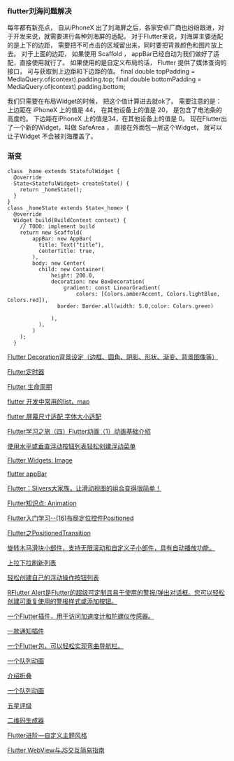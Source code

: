 ### flutter刘海问题解决
每年都有新亮点， 自从iPhoneX 出了刘海屏之后，各家安卓厂商也纷纷跟进，对于开发来说，就需要进行各种刘海屏的适配。
对于Flutter来说，刘海屏主要适配的是上下的边距， 需要把不可点击的区域留出来，同时要把背景颜色和图片放上去。
对于上面的边距， 如果使用 Scaffold ， appBar已经自动为我们做好了适配，直接使用就行了。
如果使用的是自定义布局的话， Flutter 提供了媒体查询的接口， 可与获取到上边距和下边距的值。
    final double topPadding = MediaQuery.of(context).padding.top;
    final double bottomPadding = MediaQuery.of(context).padding.bottom;

我们只需要在布局Widget的时候， 把这个值计算进去就ok了。
需要注意的是：
上边距在 iPhoneX 上的值是 44， 在其他设备上的值是 20， 是包含了电池条的高度的。
下边距在iPhoneX 上的值是34，在其他设备上的值是 0。
现在Flutter出了一个新的Widget，叫做 SafeArea ， 直接在外面包一层这个Widget， 就可以让子Widget 不会被刘海覆盖了。

### 渐变
```
class _home extends StatefulWidget {
  @override
  State<StatefulWidget> createState() {
    return _homeState();
  }
}
class _homeState extends State<_home> {
  @override
  Widget build(BuildContext context) {
    // TODO: implement build
    return new Scaffold(
        appBar: new AppBar(
          title: Text("title"),
          centerTitle: true,
        ),
        body: new Center(
          child: new Container(
              height: 200.0,
              decoration: new BoxDecoration(
                  gradient: const LinearGradient(
                      colors: [Colors.amberAccent, Colors.lightBlue, Colors.red]),
                border: Border.all(width: 5.0,color: Colors.green)

              ),
          ),
        )
    );
  }
  ```
  [Flutter Decoration背景设定（边框、圆角、阴影、形状、渐变、背景图像等）](https://blog.csdn.net/chenlove1/article/details/83627831)
  
  [Flutter定时器](https://www.jianshu.com/p/9f1511d74da5)
  
  [Flutter 生命周期](https://segmentfault.com/a/1190000015211309?utm_source=tag-newest)
  
  [flutter 开发中常用的list，map](https://www.jianshu.com/p/d9c9a1d82c2f)
  
  [flutter 屏幕尺寸适配 字体大小适配](https://blog.csdn.net/u011272795/article/details/82795477)
  
  [Flutter学习之旅（四）Flutter动画（1）动画基础介绍](https://blog.csdn.net/qq_17470165/article/details/81006513)
  
  [使用水平或垂直浮动按钮列表轻松创建浮动菜单](https://pub.dartlang.org/packages/unicorndial#-readme-tab-)
  
  [Flutter Widgets: Image](https://blog.csdn.net/poorkick/article/details/80458707)
  
  [flutter appBar](https://blog.csdn.net/mengks1987/article/details/85008814)
  
  [Flutter：Slivers大家族，让滑动视图的组合变得很简单！](https://blog.csdn.net/yumi0629/article/details/83305627)
  
  [Flutter知识点: Animation](https://www.jianshu.com/p/32fee75d9e70)
  
  [Flutter入门学习--(16)布局定位控件Positioned](https://blog.csdn.net/zx13525079024/article/details/86644618)
  
  [Flutter之PositionedTransition](https://blog.csdn.net/chunqiuwei/article/details/86690767)
  
  [旋转木马滑块小部件，支持无限滚动和自定义子小部件，具有自动播放功能。](https://pub.flutter-io.cn/packages/carousel_slider)
  
  [上拉下拉刷新列表](https://pub.flutter-io.cn/packages/pull_to_refresh)
  
  [轻松创建自己的浮动操作按钮列表](https://pub.flutter-io.cn/packages/unicorndial)
  
  [RFlutter Alert是Flutter的超级可定制且易于使用的警报/弹出对话框。您可以轻松创建可重复使用的警报样式或添加按钮。](https://pub.flutter-io.cn/packages/rflutter_alert)
  
  [一个Flutter插件，用于访问加速度计和陀螺仪传感器。](https://pub.flutter-io.cn/packages/sensors)
  
  [一款通知插件](https://pub.flutter-io.cn/packages/flushbar)
  
  [一个Flutter包，可以轻松实现弯曲导航栏。](https://pub.flutter-io.cn/packages/curved_navigation_bar)
  
  [一个队列动画](https://pub.flutter-io.cn/packages/flutter_sequence_animation)
  
  [介绍折叠](https://pub.flutter-io.cn/packages/expandable)
  
  [一个队列动画](https://pub.flutter-io.cn/packages/flutter_sequence_animation)
  
  [五星评级](https://pub.flutter-io.cn/packages/smooth_star_rating)
  
  [二维码生成器](https://pub.flutter-io.cn/packages/qr)
  
  [Flutter进阶—自定义主题风格](https://blog.csdn.net/hekaiyou/article/details/76533014)
  
  [Flutter WebView与JS交互简易指南](https://juejin.im/post/5ca1da31e51d4509ea3d0540)
  
